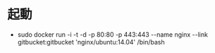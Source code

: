 # 起動
- sudo docker run -i -t -d -p 80:80 -p 443:443 --name nginx --link gitbucket:gitbucket 'nginx/ubuntu:14.04' /bin/bash
